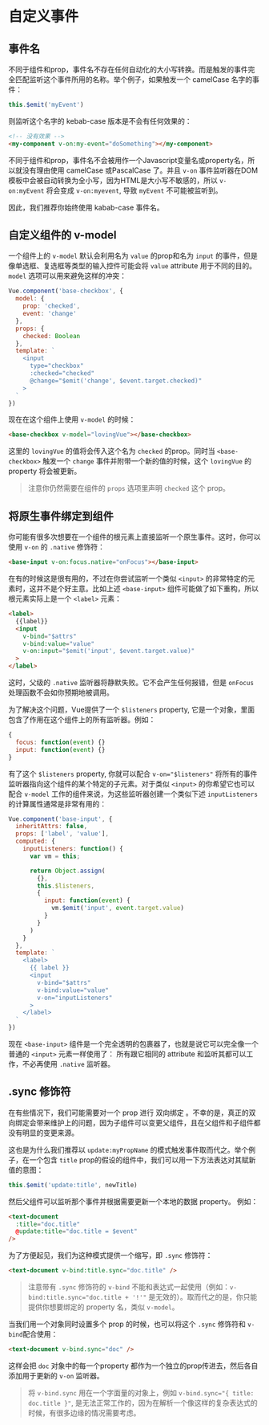 
# 自定义事件

## 事件名

不同于组件和prop，事件名不存在任何自动化的大小写转换。而是触发的事件完全匹配监听这个事件所用的名称。举个例子，如果触发一个 camelCase 名字的事件：

```js
this.$emit('myEvent')
```

则监听这个名字的 kebab-case 版本是不会有任何效果的：

```html
<!-- 没有效果 -->
<my-component v-on:my-event="doSomething"></my-component>
```

不同于组件和prop，事件名不会被用作一个Javascript变量名或property名，所以就没有理由使用 camelCase 或PascalCase 了。并且 `v-on` 事件监听器在DOM模板中会被自动转换为全小写，因为HTML是大小写不敏感的，所以 `v-on:myEvent` 将会变成 `v-on:myevent`, 导致 `myEvent` 不可能被监听到。

因此，我们推荐你始终使用 kabab-case 事件名。


## 自定义组件的 v-model

一个组件上的 `v-model` 默认会利用名为 `value` 的prop和名为 `input` 的事件，但是像单选框、复选框等类型的输入控件可能会将 `value` attribute 用于不同的目的。`model` 选项可以用来避免这样的冲突：

```js
Vue.component('base-checkbox', {
  model: {
    prop: 'checked',
    event: 'change'
  }, 
  props: {
    checked: Boolean
  },
  template: `
    <input
      type="checkbox"
      :checked="checked"
      @change="$emit('change', $event.target.checked)"
    >
  `
})
```

现在在这个组件上使用 `v-model` 的时候：

```html
<base-checkbox v-model="lovingVue"></base-checkbox>
```

这里的 `lovingVue` 的值将会传入这个名为 `checked` 的prop。同时当 `<base-checkbox>` 触发一个 `change` 事件并附带一个新的值的时候，这个 `lovingVue` 的property 将会被更新。

> 注意你仍然需要在组件的 `props` 选项里声明 `checked` 这个 prop。


## 将原生事件绑定到组件

你可能有很多次想要在一个组件的根元素上直接监听一个原生事件。这时，你可以使用 `v-on` 的 `.native` 修饰符：

```html
<base-input v-on:focus.native="onFocus"></base-input>
```

在有的时候这是很有用的，不过在你尝试监听一个类似 `<input>` 的非常特定的元素时，这并不是个好主意。比如上述 `<base-input>` 组件可能做了如下重构，所以根元素实际上是一个 `<label>` 元素：

```html
<label>
  {{label}}
  <input 
    v-bind="$attrs"
    v-bind:value="value"
    v-on:input="$emit('input', $event.target.value)"
  >
</label>
```

这时，父级的 `.native` 监听器将静默失败。它不会产生任何报错，但是 `onFocus`处理函数不会如你预期地被调用。

为了解决这个问题，Vue提供了一个 `$listeners` property, 它是一个对象，里面包含了作用在这个组件上的所有监听器。例如：

```js
{
  focus: function(event) {}
  input: function(event) {}
}
```

有了这个 `$listeners` property, 你就可以配合 `v-on="$listeners"` 将所有的事件监听器指向这个组件的某个特定的子元素。对于类似 `<input>` 的你希望它也可以配合 `v-model` 工作的组件来说，为这些监听器创建一个类似下述 `inputListeners` 的计算属性通常是非常有用的：

```js
Vue.component('base-input', {
  inheritAttrs: false,
  props: ['label', 'value'],
  computed: {
    inputListeners: function() {
      var vm = this;

      return Object.assign(
        {}, 
        this.$listeners,
        {
          input: function(event) {
            vm.$emit('input', event.target.value)
          }
        }
      )
    }
  },
  template: `
    <label>
      {{ label }}
      <input
        v-bind="$attrs"
        v-bind:value="value"
        v-on="inputListeners"
      >
    </label>
  `
})
```

现在 `<base-input>` 组件是一个完全透明的包裹器了，也就是说它可以完全像一个普通的 `<input>` 元素一样使用了： 所有跟它相同的 attribute 和监听其都可以工作，不必再使用 `.native` 监听器。

## .sync 修饰符

在有些情况下，我们可能需要对一个 prop 进行 双向绑定 。不幸的是，真正的双向绑定会带来维护上的问题，因为子组件可以变更父组件，且在父组件和子组件都没有明显的变更来源。

这也是为什么我们推荐以 `update:myPropName` 的模式触发事件取而代之。举个例子，在一个包含 `title` prop的假设的组件中，我们可以用一下方法表达对其赋新值的意图：

```js
this.$emit('update:title', newTitle)
```

然后父组件可以监听那个事件并根据需要更新一个本地的数据 property。 例如：

```html
<text-document
  :title="doc.title"
  @update:title="doc.title = $event"
/>
```

为了方便起见，我们为这种模式提供一个缩写，即 `.sync` 修饰符：

```html
<text-document v-bind:title.sync="doc.title" />
```

> 注意带有 `.sync` 修饰符的 `v-bind` 不能和表达式一起使用（例如：`v-bind:title.sync="doc.title + '!'"` 是无效的）。取而代之的是，你只能提供你想要绑定的 property 名，类似 `v-model`。

当我们用一个对象同时设置多个 prop 的时候，也可以将这个 `.sync` 修饰符和 `v-bind`配合使用：

```html
<text-document v-bind.sync="doc" />
```

这样会把 `doc` 对象中的每一个property 都作为一个独立的prop传进去，然后各自添加用于更新的 `v-on` 监听器。

> 将 `v-bind.sync` 用在一个字面量的对象上，例如 `v-bind.sync="{ title: doc.title }"`, 是无法正常工作的，因为在解析一个像这样的复杂表达式的时候，有很多边缘的情况需要考虑。